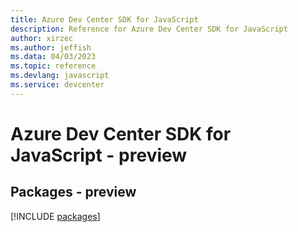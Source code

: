 ```yaml
---
title: Azure Dev Center SDK for JavaScript
description: Reference for Azure Dev Center SDK for JavaScript
author: xirzec
ms.author: jeffish
ms.data: 04/03/2023
ms.topic: reference
ms.devlang: javascript
ms.service: devcenter
---
```

# Azure Dev Center SDK for JavaScript - preview
## Packages - preview
[!INCLUDE [packages](dev-center-index.md)]